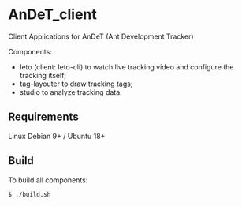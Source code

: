 # AnDeT_client
Client Applications for AnDeT (Ant Development Tracker)

Components:
- leto (client: leto-cli) to watch live tracking video and configure the tracking itself;
- tag-layouter to draw tracking tags;
- studio to analyze tracking data.

## Requirements
Linux Debian 9+ / Ubuntu 18+

## Build
To build all components:
```
$ ./build.sh
```
